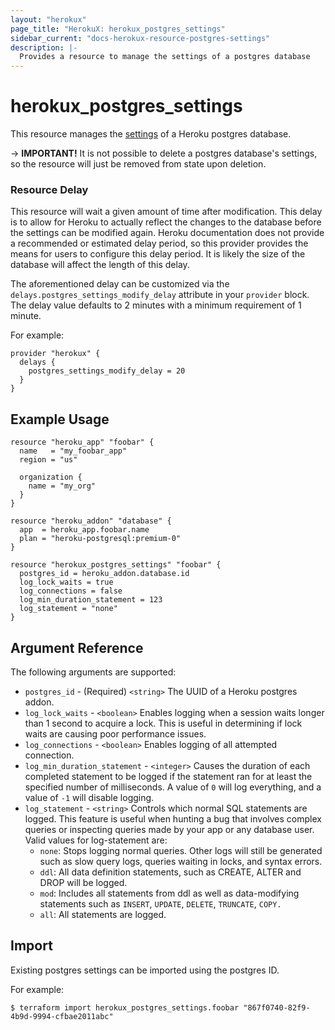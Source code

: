 ```yaml
---
layout: "herokux"
page_title: "HerokuX: herokux_postgres_settings"
sidebar_current: "docs-herokux-resource-postgres-settings"
description: |-
  Provides a resource to manage the settings of a postgres database
---
```


# herokux\_postgres\_settings

This resource manages the [settings](https://devcenter.heroku.com/articles/heroku-postgres-settings)
of a Heroku postgres database.

-> **IMPORTANT!**
It is not possible to delete a postgres database's settings, so the resource will just be removed from state upon deletion.

### Resource Delay
This resource will wait a given amount of time after modification. This delay is to allow for Heroku to actually reflect
the changes to the database before the settings can be modified again. Heroku documentation does not provide
a recommended or estimated delay period, so this provider provides the means for users to configure this delay period.
It is likely the size of the database will affect the length of this delay.

The aforementioned delay can be customized via the `delays.postgres_settings_modify_delay` attribute in your `provider` block.
The delay value defaults to 2 minutes with a minimum requirement of 1 minute.

For example:

```hcl-terraform
provider "herokux" {
  delays {
    postgres_settings_modify_delay = 20
  }
}
```

## Example Usage

```hcl-terraform
resource "heroku_app" "foobar" {
  name   = "my_foobar_app"
  region = "us"

  organization {
    name = "my_org"
  }
}

resource "heroku_addon" "database" {
  app  = heroku_app.foobar.name
  plan = "heroku-postgresql:premium-0"
}

resource "herokux_postgres_settings" "foobar" {
  postgres_id = heroku_addon.database.id
  log_lock_waits = true
  log_connections = false
  log_min_duration_statement = 123
  log_statement = "none"
}
```

## Argument Reference

The following arguments are supported:

* `postgres_id` - (Required) `<string>` The UUID of a Heroku postgres addon.
* `log_lock_waits` - `<boolean>` Enables logging when a session waits longer than 1 second
  to acquire a lock. This is useful in determining if lock waits are causing poor performance issues.
* `log_connections` - `<boolean>` Enables logging of all attempted connection.
* `log_min_duration_statement` - `<integer>` Causes the duration of each completed statement to be logged
  if the statement ran for at least the specified number of milliseconds. A value of `0` will log everything,
  and a value of `-1` will disable logging.
* `log_statement` - `<string>` Controls which normal SQL statements are logged. This feature is useful
  when hunting a bug that involves complex queries or inspecting queries made by your app or any database user.
  Valid values for log-statement are:
    * `none`: Stops logging normal queries. Other logs will still be generated such as slow query logs, queries waiting in locks, and syntax errors.
    * `ddl`: All data definition statements, such as CREATE, ALTER and DROP will be logged.
    * `mod`: Includes all statements from ddl as well as data-modifying statements such as `INSERT`, `UPDATE`, `DELETE`, `TRUNCATE`, `COPY.`
    * `all`: All statements are logged.

## Import

Existing postgres settings can be imported using the postgres ID.

For example:

```shell script
$ terraform import herokux_postgres_settings.foobar "867f0740-82f9-4b9d-9994-cfbae2011abc"
```
